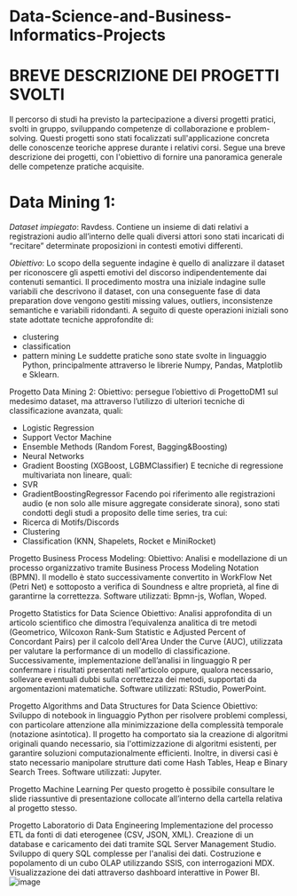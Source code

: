 # Data-Science-and-Business-Informatics-Projects

# BREVE DESCRIZIONE DEI PROGETTI SVOLTI

Il percorso di studi ha previsto la partecipazione a diversi progetti pratici, svolti in gruppo, sviluppando competenze di collaborazione e problem-solving. Questi progetti sono stati focalizzati sull'applicazione concreta delle conoscenze teoriche apprese durante i relativi corsi.
Segue una breve descrizione dei progetti, con l'obiettivo di fornire una panoramica generale delle competenze pratiche acquisite.

# Data Mining 1:
*Dataset impiegato*: Ravdess. Contiene un insieme di dati relativi a registrazioni audio all’interno delle quali diversi attori sono stati incaricati di “recitare” determinate proposizioni in contesti emotivi differenti.

*Obiettivo*: Lo scopo della seguente indagine è quello di analizzare il dataset per riconoscere gli aspetti emotivi del discorso indipendentemente dai contenuti semantici. Il procedimento mostra una iniziale indagine sulle variabili che descrivono il dataset, con una conseguente fase di data preparation dove vengono gestiti missing values, outliers, inconsistenze semantiche e variabili ridondanti. A seguito di queste operazioni iniziali sono state adottate tecniche approfondite di:
-	clustering
-	classification
-	pattern mining
Le suddette pratiche sono state svolte in linguaggio Python, principalmente attraverso le librerie Numpy, Pandas, Matplotlib e Sklearn.

Progetto Data Mining 2: 
Obiettivo: persegue l’obiettivo di ProgettoDM1 sul medesimo dataset, ma attraverso l’utilizzo di ulteriori tecniche di classificazione avanzata, quali:
-	Logistic Regression
-	Support Vector Machine
-	Ensemble Methods (Random Forest, Bagging&Boosting)
-	Neural Networks
-	Gradient Boosting (XGBoost, LGBMClassifier)
E tecniche di regressione multivariata non lineare, quali:
-	SVR
-	GradientBoostingRegressor
Facendo poi riferimento alle registrazioni audio (e non solo alle misure aggregate considerate sinora), sono stati condotti degli studi a proposito delle time series, tra cui:
-	Ricerca di Motifs/Discords
-	Clustering
-	Classification (KNN, Shapelets, Rocket e MiniRocket)

Progetto Business Process Modeling: 
Obiettivo: Analisi e modellazione di un processo organizzativo tramite Business Process Modeling Notation (BPMN). Il modello è stato successivamente convertito in WorkFlow Net (Petri Net) e sottoposto a verifica di Soundness e altre proprietà, al fine di garantirne la correttezza. 
Software utilizzati: Bpmn-js, Woflan, Woped.

Progetto Statistics for Data Science
Obiettivo: Analisi approfondita di un articolo scientifico che dimostra l’equivalenza analitica di tre metodi (Geometrico, Wilcoxon Rank-Sum Statistic e Adjusted Percent of Concordant Pairs) per il calcolo dell'Area Under the Curve (AUC), utilizzata per valutare la performance di un modello di classificazione. Successivamente, implementazione dell’analisi in linguaggio R per confermare i risultati presentati nell'articolo oppure, qualora necessario, sollevare eventuali dubbi sulla correttezza dei metodi, supportati da argomentazioni matematiche.
Software utilizzati: RStudio, PowerPoint.

Progetto Algorithms and Data Structures for Data Science
Obiettivo: Sviluppo di notebook in linguaggio Python per risolvere problemi complessi, con particolare attenzione alla minimizzazione della complessità temporale (notazione asintotica). Il progetto ha comportato sia la creazione di algoritmi originali quando necessario, sia l'ottimizzazione di algoritmi esistenti, per garantire soluzioni computazionalmente efficienti. Inoltre, in diversi casi è stato necessario manipolare strutture dati come Hash Tables, Heap e Binary Search Trees.
Software utilizzati: Jupyter.


Progetto Machine Learning
Per questo progetto è possibile consultare le slide riassuntive di presentazione collocate all’interno della cartella relativa al progetto stesso.

Progetto Laboratorio di Data Engineering
Implementazione del processo ETL da fonti di dati eterogenee (CSV, JSON, XML). Creazione di un database e caricamento dei dati tramite SQL Server Management Studio. Sviluppo di query SQL complesse per l'analisi dei dati.
Costruzione e popolamento di un cubo OLAP utilizzando SSIS, con interrogazioni MDX.
Visualizzazione dei dati attraverso dashboard interattive in Power BI.
![image](https://github.com/user-attachments/assets/8095e161-1da5-4410-b547-3efca7bd9e8a)
